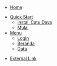 * [Home](/)
<!-- * [Guide](guide.md "ini sesuatau guide") -->
* [Quick Start](start_guide.md "Quick Start")
  * [Install Catu Daya](guide/catu_daya.md)
  * [Mulai](guide/mulai.md)
* [Menu](start_menu.md "Menu")
  * [Login](menu/m_login.md)
  * [Beranda](menu/m_beranda.md)
  * [Data](m_data.md)
<!-- * API
  * [Reference](./api/ref.md) -->
* [External Link](https://sauran.monita.co.id)